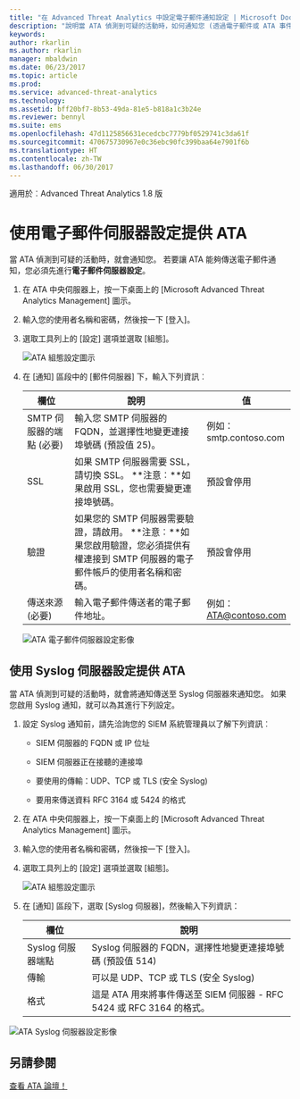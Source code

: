 ```yaml
---
title: "在 Advanced Threat Analytics 中設定電子郵件通知設定 | Microsoft Docs"
description: "說明當 ATA 偵測到可疑的活動時，如何通知您 (透過電子郵件或 ATA 事件轉寄)"
keywords: 
author: rkarlin
ms.author: rkarlin
manager: mbaldwin
ms.date: 06/23/2017
ms.topic: article
ms.prod: 
ms.service: advanced-threat-analytics
ms.technology: 
ms.assetid: bff20bf7-8b53-49da-81e5-b818a1c3b24e
ms.reviewer: bennyl
ms.suite: ems
ms.openlocfilehash: 47d1125856631ecedcbc7779bf0529741c3da61f
ms.sourcegitcommit: 470675730967e0c36ebc90fc399baa64e7901f6b
ms.translationtype: HT
ms.contentlocale: zh-TW
ms.lasthandoff: 06/30/2017
---
```

適用於︰Advanced Threat Analytics 1.8 版



# <a name="provide-ata-with-your-email-server-settings"></a>使用電子郵件伺服器設定提供 ATA
當 ATA 偵測到可疑的活動時，就會通知您。 若要讓 ATA 能夠傳送電子郵件通知，您必須先進行**電子郵件伺服器設定**。

1.  在 ATA 中央伺服器上，按一下桌面上的 [Microsoft Advanced Threat Analytics Management] 圖示。

2.  輸入您的使用者名稱和密碼，然後按一下 [登入]。

3.  選取工具列上的 [設定] 選項並選取 [組態]。

    ![ATA 組態設定圖示](media/ATA-config-icon.png)

4.  在 [通知] 區段中的 [郵件伺服器] 下，輸入下列資訊︰

    |欄位|說明|值|
    |---------|---------------|---------|
    |SMTP 伺服器的端點 (必要)|輸入您 SMTP 伺服器的 FQDN，並選擇性地變更連接埠號碼 (預設值 25)。|例如：<br />smtp.contoso.com|
    |SSL|如果 SMTP 伺服器需要 SSL，請切換 SSL。 **注意︰**如果啟用 SSL，您也需要變更連接埠號碼。|預設會停用|
    |驗證|如果您的 SMTP 伺服器需要驗證，請啟用。 **注意︰**如果您啟用驗證，您必須提供有權連接到 SMTP 伺服器的電子郵件帳戶的使用者名稱和密碼。|預設會停用|
    |傳送來源 (必要)|輸入電子郵件傳送者的電子郵件地址。|例如：<br />ATA@contoso.com|
    ![ATA 電子郵件伺服器設定影像](media/ata-email-server.png)

## <a name="provide-ata-with-your-syslog-server-settings"></a>使用 Syslog 伺服器設定提供 ATA
當 ATA 偵測到可疑的活動時，就會將通知傳送至 Syslog 伺服器來通知您。 如果您啟用 Syslog 通知，就可以為其進行下列設定。

1.  設定 Syslog 通知前，請先洽詢您的 SIEM 系統管理員以了解下列資訊︰

    -   SIEM 伺服器的 FQDN 或 IP 位址

    -   SIEM 伺服器正在接聽的連接埠

    -   要使用的傳輸：UDP、TCP 或 TLS (安全 Syslog)

    -   要用來傳送資料 RFC 3164 或 5424 的格式

2.  在 ATA 中央伺服器上，按一下桌面上的 [Microsoft Advanced Threat Analytics Management] 圖示。

3.  輸入您的使用者名稱和密碼，然後按一下 [登入]。

4.  選取工具列上的 [設定] 選項並選取 [組態]。

    ![ATA 組態設定圖示](media/ATA-config-icon.png)

5.  在 [通知] 區段下，選取 [Syslog 伺服器]，然後輸入下列資訊：

    |欄位|說明|
    |---------|---------------|
    |Syslog 伺服器端點|Syslog 伺服器的 FQDN，選擇性地變更連接埠號碼 (預設值 514)|
    |傳輸|可以是 UDP、TCP 或 TLS (安全 Syslog)|
    |格式|這是 ATA 用來將事件傳送至 SIEM 伺服器 - RFC 5424 或 RFC 3164 的格式。|

 ![ATA Syslog 伺服器設定影像](media/ata-syslog-server-settings.png)



## <a name="see-also"></a>另請參閱
[查看 ATA 論壇！](https://social.technet.microsoft.com/Forums/security/home?forum=mata)
